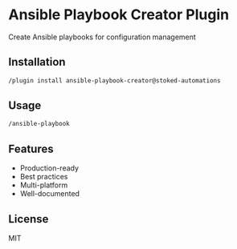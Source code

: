 # Ansible Playbook Creator Plugin

Create Ansible playbooks for configuration management

## Installation

```bash
/plugin install ansible-playbook-creator@stoked-automations
```

## Usage

```bash
/ansible-playbook
```

## Features

- Production-ready
- Best practices
- Multi-platform
- Well-documented

## License

MIT
